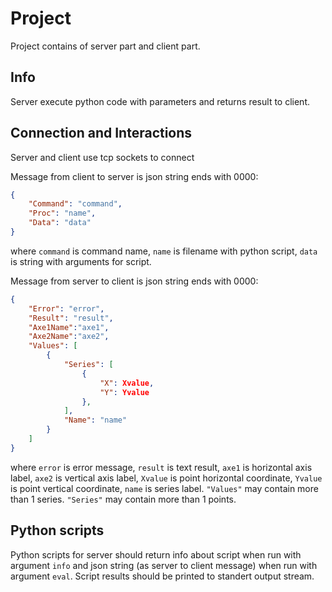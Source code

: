 # Project

Project contains of server part and client part.

## Info

Server execute python code with parameters and returns result to client.

## Connection and Interactions

Server and client use tcp sockets to connect

Message from client to server is json string ends with 0000:

``` json
{
    "Command": "command",
    "Proc": "name",
    "Data": "data"
}
```

where `command` is command name, `name` is filename with python script, `data` is string with arguments for script.

Message from server to client is json string ends with 0000:

``` json
{
    "Error": "error",
    "Result": "result",
    "Axe1Name":"axe1",
    "Axe2Name":"axe2",
    "Values": [
        {
            "Series": [
                {
                    "X": Xvalue,
                    "Y": Yvalue
                },
            ],
            "Name": "name"
        }
    ]
}
```

where `error` is error message, `result` is text result, `axe1` is horizontal axis label, `axe2` is vertical axis label, `Xvalue` is point horizontal coordinate, `Yvalue` is point vertical coordinate, `name` is series label. `"Values"` may contain more than 1 series. `"Series"` may contain more than 1 points.

## Python scripts

Python scripts for server should return info about script when run with argument `info` and json string (as server to client message) when run with argument `eval`. Script results should be printed to standert output stream.
